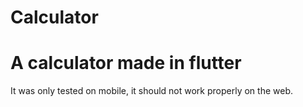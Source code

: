 # Calculator
# A calculator made in flutter
 It was only tested on mobile, it should not work properly on the web.
